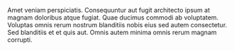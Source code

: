 Amet veniam perspiciatis. Consequuntur aut fugit architecto ipsum at magnam doloribus atque fugiat. Quae ducimus commodi ab voluptatem. Voluptas omnis rerum nostrum blanditiis nobis eius sed autem consectetur. Sed blanditiis et et quis aut. Omnis autem minima omnis rerum magnam corrupti.